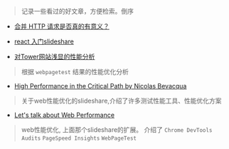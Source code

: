 > 记录一些看过的好文章，方便检索。倒序

* [合并 HTTP 请求是否真的有意义？](http://www.zhihu.com/question/34401250)

* [react 入门slideshare](http://yiminghe.me/learning-react/tutorial/zh-cn/intro.html)

* [对Tower网站浅显的性能分析](https://github.com/ccforward/cc/blob/master/Tower_Performance/README.md)
> 根据 `webpagetest` 结果的性能优化分析

* [High Performance in the Critical Path by Nicolas Bevacqua](https://speakerdeck.com/bevacqua/high-performance-in-the-critical-path) 
> 关于web性能优化的slideshare,介绍了许多测试性能工具、性能优化方案


* [Let's talk about Web Performance](http://ponyfoo.com/articles/talk-about-web-performance)
> web性能优化, 上面那个slideshare的扩展。
> 介绍了 `Chrome DevTools Audits` `PageSpeed Insights` `WebPageTest`

